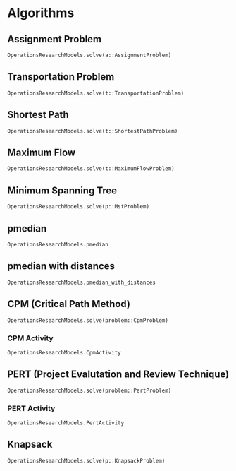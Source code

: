 # Algorithms

## Assignment Problem
```@docs
OperationsResearchModels.solve(a::AssignmentProblem)
```

## Transportation Problem
```@docs
OperationsResearchModels.solve(t::TransportationProblem)
```

## Shortest Path
```@docs
OperationsResearchModels.solve(t::ShortestPathProblem)
```

## Maximum Flow
```@docs
OperationsResearchModels.solve(t::MaximumFlowProblem)
```

## Minimum Spanning Tree
```@docs
OperationsResearchModels.solve(p::MstProblem)
```

## pmedian
```@docs
OperationsResearchModels.pmedian
```

## pmedian with distances
```@docs 
OperationsResearchModels.pmedian_with_distances
```

## CPM (Critical Path Method)
```@docs
OperationsResearchModels.solve(problem::CpmProblem)
```

### CPM Activity
```@docs
OperationsResearchModels.CpmActivity
```


## PERT (Project Evalutation and Review Technique)
```@docs
OperationsResearchModels.solve(problem::PertProblem)
```

### PERT Activity
```@docs
OperationsResearchModels.PertActivity
```

## Knapsack 
```@docs
OperationsResearchModels.solve(p::KnapsackProblem)
```
